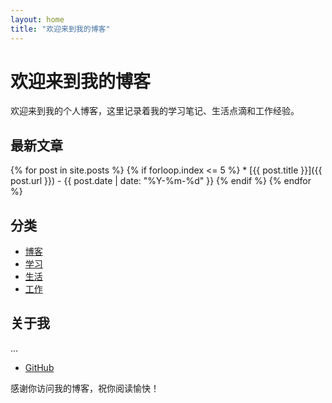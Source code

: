 ```yaml
---
layout: home
title: "欢迎来到我的博客"
---
```


# 欢迎来到我的博客

欢迎来到我的个人博客，这里记录着我的学习笔记、生活点滴和工作经验。

## 最新文章

{% for post in site.posts %}
  {% if forloop.index <= 5 %}  <!-- 只显示最新的5篇文章 -->
    * [{{ post.title }}]({{ post.url }}) - {{ post.date | date: "%Y-%m-%d" }}
  {% endif %}
{% endfor %}

## 分类

- [博客](#)
- [学习](#)
- [生活](#)
- [工作](#)

## 关于我

...

- [GitHub](https://github.com/XieYunshen)

感谢你访问我的博客，祝你阅读愉快！
